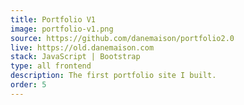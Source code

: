 ```yaml
---
title: Portfolio V1
image: portfolio-v1.png
source: https://github.com/danemaison/portfolio2.0
live: https://old.danemaison.com
stack: JavaScript | Bootstrap
type: all frontend
description: The first portfolio site I built.
order: 5
---
```

